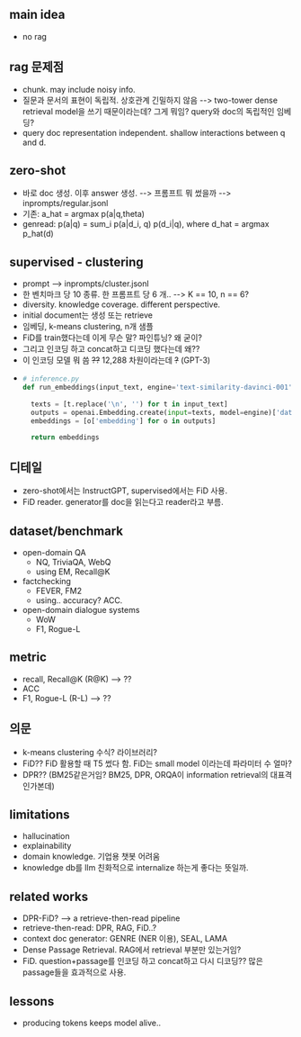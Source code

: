 ## main idea
- no rag

## rag 문제점
- chunk. may include noisy info.
- 질문과 문서의 표현이 독립적. 상호관계 긴밀하지 않음 --> two-tower dense retrieval model을 쓰기 때문이라는데? 그게 뭐임? query와 doc의 독립적인 임베딩?
- query doc representation independent. shallow interactions between q and d.


## zero-shot
- 바로 doc 생성. 이후 answer 생성. --> 프롬프트 뭐 썼을까 --> inprompts/regular.jsonl
- 기존: a_hat = argmax p(a|q,theta)
- genread: p(a|q) = sum_i p(a|d_i, q) p(d_i|q), where d_hat = argmax p_hat(d)

## supervised - clustering
- prompt --> inprompts/cluster.jsonl
- 한 벤치마크 당 10 종류. 한 프롬프트 당 6 개.. --> K == 10, n == 6?
- diversity. knowledge coverage. different perspective.
- initial document는 생성 또는 retrieve
- 임베딩, k-means clustering, n개 샘플
- FiD를 train했다는데 이게 무슨 말? 파인튜닝? 왜 굳이?
- 그리고 인코딩 하고 concat하고 디코딩 했다는데 왜??
- 이 인코딩 모델 뭐 씀 ~~??~~ 12,288 차원이라는데 ~~?~~ (GPT-3)
- ```python
  # inference.py
  def run_embeddings(input_text, engine='text-similarity-davinci-001'):
    
    texts = [t.replace('\n', '') for t in input_text]
    outputs = openai.Embedding.create(input=texts, model=engine)['data']
    embeddings = [o['embedding'] for o in outputs]

    return embeddings
  ```

## 디테일
- zero-shot에서는 InstructGPT, supervised에서는 FiD 사용.
- FiD reader. generator를 doc을 읽는다고 reader라고 부름.

## dataset/benchmark
- open-domain QA
  - NQ, TriviaQA, WebQ
  - using EM, Recall@K
- factchecking
  - FEVER, FM2
  - using.. accuracy? ACC. 
- open-domain dialogue systems
  - WoW
  - F1, Rogue-L

## metric
- recall, Recall@K (R@K) --> ??
- ACC
- F1, Rogue-L (R-L) --> ??

## 의문
- k-means clustering 수식? 라이브러리?
- FiD?? FiD 활용할 때 T5 썼다 함. FiD는 small model 이라는데 파라미터 수 얼마?
- DPR?? (BM25같은거임? BM25, DPR, ORQA이 information retrieval의 대표격인가본데)

## limitations
- hallucination
- explainability
- domain knowledge. 기업용 챗봇 어려움
- knowledge db를 llm 친화적으로 internalize 하는게 좋다는 뜻일까. 

## related works
- DPR-FiD? --> a retrieve-then-read pipeline
- retrieve-then-read: DPR, RAG, FiD..?
- context doc generator: GENRE (NER 이용), SEAL, LAMA
- Dense Passage Retrieval. RAG에서 retrieval 부분만 있는거임?
- FiD. question+passage를 인코딩 하고 concat하고 다시 디코딩?? 많은 passage들을 효과적으로 사용.

## lessons
- producing tokens keeps model alive..
